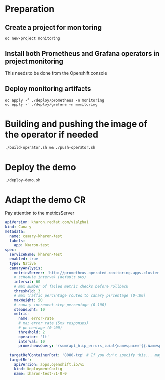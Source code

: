 # Preparation

## Create a project for monitoring

```
oc new-project monitoring
```

## Install both Prometheus and Grafana operators in project monitoring

This needs to be done from the Openshift console

## Deploy monitoring artifacts

```
oc apply -f ./deploy/prometheus -n monitoring
oc apply -f ./deploy/grafana -n monitoring
```

# Building and pushing the image of the operator if needed

```
./build-operator.sh && ./push-operator.sh
```

# Deploy the demo

```
./deploy-demo.sh
```

# Adapt the demo CR

Pay attention to the metricsServer

```yaml
apiVersion: kharon.redhat.com/v1alpha1
kind: Canary
metadata:
  name: canary-kharon-test
  labels:
    app: kharon-test
spec:
  serviceName: kharon-test
  enabled: true
  type: Native
  canaryAnalysis:
    metricsServer: 'http://prometheus-operated-monitoring.apps.cluster-kharon-eeae.kharon-eeae.open.redhat.com'
    # schedule interval (default 60s)
    interval: 60
    # max number of failed metric checks before rollback
    threshold: 3
    # max traffic percentage routed to canary percentage (0-100)
    maxWeight: 50
    # canary increment step percentage (0-100)
    stepWeight: 10
    metric:
      name: error-rate
      # max error rate (5xx responses)
      # percentage (0-100)
      threshold: 2
      operator: 'lt'
      interval: 10
      prometheusQuery: '(sum(api_http_errors_total{namespace="{{.Namespace}}",service="{{.Spec.TargetRef.Name}}"})/sum(api_http_requests_total{namespace="{{.Namespace}}",service="{{.Spec.TargetRef.Name}}"}))*100.0'
      
  targetRefContainerPort: '8080-tcp' # If you don't specify this... maybe the order of ports is not correct and you'll get another port...
  targetRef:
    apiVersion: apps.openshift.io/v1
    kind: DeploymentConfig
    name: kharon-test-v1-0-0
```


